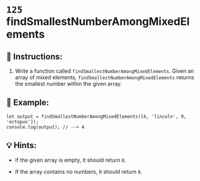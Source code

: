 # `125` findSmallestNumberAmongMixedElements

## 📝 Instructions:

1. Write a function called `findSmallestNumberAmongMixedElements`. Given an array of mixed elements, `findSmallestNumberAmongMixedElements` returns the smallest number within the given array.

## 📎 Example:

```Js
let output = findSmallestNumberAmongMixedElements([4, 'lincoln', 9, 'octopus']);
console.log(output); // --> 4
```

## 💡 Hints:

+ If the given array is empty, it should return `0`.

+ If the array contains no numbers, it should return `0`.
